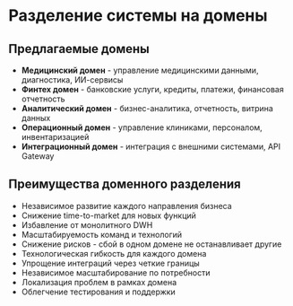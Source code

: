 # Разделение системы на домены

## Предлагаемые домены

- **Медицинский домен** - управление медицинскими данными, диагностика, ИИ-сервисы
- **Финтех домен** - банковские услуги, кредиты, платежи, финансовая отчетность
- **Аналитический домен** - бизнес-аналитика, отчетность, витрина данных
- **Операционный домен** - управление клиниками, персоналом, инвентаризацией
- **Интеграционный домен** - интеграция с внешними системами, API Gateway

## Преимущества доменного разделения

- Независимое развитие каждого направления бизнеса
- Снижение time-to-market для новых функций
- Избавление от монолитного DWH
- Масштабируемость команд и технологий
- Снижение рисков - сбой в одном домене не останавливает другие
- Технологическая гибкость для каждого домена
- Упрощение интеграций через четкие границы
- Независимое масштабирование по потребности
- Локализация проблем в рамках домена
- Облегчение тестирования и поддержки